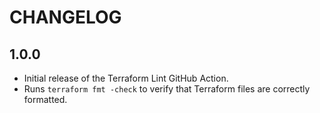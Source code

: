 # CHANGELOG

## 1.0.0

- Initial release of the Terraform Lint GitHub Action.
- Runs `terraform fmt -check` to verify that Terraform files are correctly formatted.
